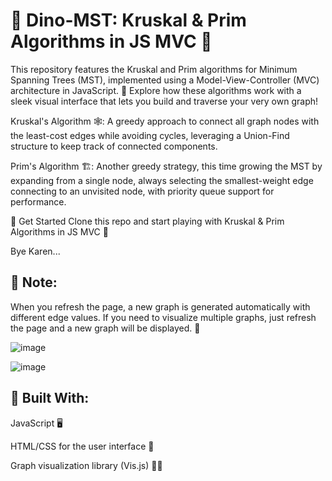 # 🦖 Dino-MST: Kruskal &amp; Prim Algorithms in JS MVC 🦕

This repository features the Kruskal and Prim algorithms for Minimum Spanning Trees (MST), implemented using a Model-View-Controller (MVC) architecture in JavaScript.
🚀 Explore how these algorithms work with a sleek visual interface that lets you build and traverse your very own graph!


Kruskal's Algorithm 🕸️: A greedy approach to connect all graph nodes with the least-cost edges while avoiding cycles, leveraging a Union-Find structure to keep track of connected components.

Prim's Algorithm 🏗️: Another greedy strategy, this time growing the MST by expanding from a single node, always selecting the smallest-weight edge connecting to an unvisited node, with priority queue support for performance.

🚀 Get Started
Clone this repo and start playing with  Kruskal &amp; Prim Algorithms in JS MVC 🦕

Bye Karen...

## **🔄 Note:**

When you refresh the page, a new graph is generated automatically with different edge values. If you need to visualize multiple graphs, just refresh the page and a new graph will be displayed. 🔁


![image](https://github.com/user-attachments/assets/faefeac9-d0f3-4d51-86f4-cec9bfdcae01)

![image](https://github.com/user-attachments/assets/3c40ad59-3091-42b4-ae3f-2fc3a2a8bf52)

## **🔧 Built With:**

JavaScript  🖥️

HTML/CSS for the user interface 🎨

Graph visualization library (Vis.js) 🧑‍🎨
